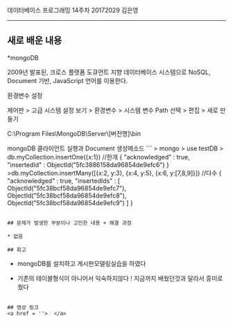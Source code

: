 데이터베이스 프로그래밍 14주차 20172029 김은영 
* * *

## 새로 배운 내용

*mongoDB
<p>2009년 발표된, 크로스 플랫폼 도큐먼트 지향 데이터베이스 시스템으로 NoSQL, Document 기반, JavaScript 언어를 이용한다.
<p>환경변수 설정
<p>제어판 > 고급 시스템 설정 보기 > 환경변수 > 시스템 변수 Path 선택 > 편집 > 새로 만들기 
<p>C:\Program Files\MongoDB\Server\[버전명]\bin
<p>
<p>mongoDB 클라이언트 실행과 Document 생성메소드
```
> mongo
> use testDB
> db.myCollection.insertOne({x:1}) //한개
{
	"acknowledged" : true,
	"insertedId" : ObjectId("5fc3886158da96854de9efc6")
}
>db.myCollection.insertMany([{x:2, y:3}, {x:4, y:5}, {x:6, y:[7,8,9]}]) //다수
{
	"acknowledged" : true,
	"insertedIds" : [
		ObjectId("5fc38bcf58da96854de9efc7"),
		ObjectId("5fc38bcf58da96854de9efc8"),
		ObjectId("5fc38bcf58da96854de9efc9")
	]
}

```

## 문제가 발생한 부분이나 고민한 내용 + 해결 과정

* 없음

## 회고
 ```
+ mongoDB를 설치하고 게시판모델링실습을 하였다
- 기존의 테이블형식이 아니어서 익숙하지않다
! 지금까지 배웠던것과 달라서 흥미로웠다
```

## 영상 링크
<a href = ''>  </a>
